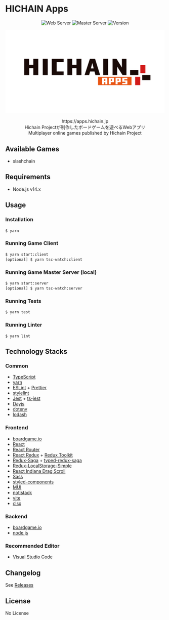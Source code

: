 # HICHAIN Apps

<p align="center">
  <img src="https://img.shields.io/github/workflow/status/hichain/web_apps/Deploy%20Web%20Server%20to%20Firebase%20Hosting%20on%20merge?label=Web%20Server&style=flat-square" alt="Web Server" />
  <img src="https://img.shields.io/github/workflow/status/hichain/web_apps/Deploy%20Master%20Server%20to%20Google%20App%20Engine%20on%20merge?label=Master%20Server&style=flat-square" alt="Master Server" />
  <img src="https://img.shields.io/github/v/release/hichain/web_apps?style=flat-square" alt="Version"/>
</p>

<p align="center">
  <a href="https://apps.hichain.jp"><img src="https://github.com/hichain/web_apps/blob/master/src/client/public/og_image.png?raw=true" alt="logo" /></a>
</p>

<p align="center">
  https://apps.hichain.jp<br>
  Hichain Projectが制作したボードゲームを遊べるWebアプリ<br>
  Multiplayer online games published by Hichain Project
</p>

## Available Games

- slashchain

## Requirements

- Node.js v14.x

## Usage

### Installation

```
$ yarn
```

### Running Game Client

```
$ yarn start:client
[optional] $ yarn tsc-watch:client
```

### Running Game Master Server (local)

```
$ yarn start:server
[optional] $ yarn tsc-watch:server
```

### Running Tests

```
$ yarn test
```

### Running Linter

```
$ yarn lint
```

## Technology Stacks

### Common

- [TypeScript](https://www.typescriptlang.org/)
- [yarn](https://yarnpkg.com)
- [ESLint](https://eslint.org/) + [Prettier](https://prettier.io/)
- [stylelint](https://stylelint.io/)
- [Jest](https://jestjs.io/) + [ts-jest](https://github.com/kulshekhar/ts-jest)
- [Dayjs](https://day.js.org/)
- [dotenv](https://www.npmjs.com/package/dotenv)
- [lodash](https://lodash.com/)

### Frontend

- [boardgame.io](https://github.com/boardgameio/boardgame.io)
- [React](https://reactjs.org/)
- [React Router](https://reacttraining.com/react-router/)
- [React Redux](https://react-redux.js.org/) + [Redux Toolkit](https://redux-toolkit.js.org/)
- [Redux-Saga](https://redux-saga.js.org/) + [typed-redux-saga](https://github.com/agiledigital/typed-redux-saga)
- [Redux-LocalStorage-Simple](https://www.npmjs.com/package/redux-localstorage-simple)
- [React Indiana Drag Scroll](https://www.npmjs.com/package/react-indiana-drag-scroll)
- [Sass](https://sass-lang.com/)
- [styled-components](https://styled-components.com/)
- [MUI](https://mui.com/)
- [notistack](https://github.com/iamhosseindhv/notistack)
- [vite](https://vitejs.dev/)
- [clsx](https://www.npmjs.com/package/clsx)

### Backend

- [boardgame.io](https://github.com/boardgameio/boardgame.io)
- [node.js](https://nodejs.org)

### Recommended Editor

- [Visual Studio Code](https://code.visualstudio.com/)

## Changelog

See [Releases](https://github.com/hichain/web_apps/releases)

## License

No License
